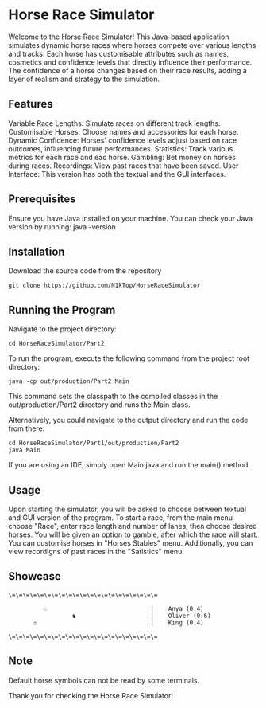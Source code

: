 # Horse Race Simulator

Welcome to the Horse Race Simulator! This Java-based application simulates dynamic horse races where horses compete over various lengths and tracks. Each horse has customisable attributes such as names, cosmetics and confidence levels that directly influence their performance. The confidence of a horse changes based on their race results, adding a layer of realism and strategy to the simulation.


## Features

Variable Race Lengths: Simulate races on different track lengths.
Customisable Horses: Choose names and accessories for each horse.
Dynamic Confidence: Horses' confidence levels adjust based on race outcomes, influencing future performances.
Statistics: Track various metrics for each race and eac horse.
Gambling: Bet money on horses during races.
Recordings: View past races that have been saved.
User Interface: This version has both the textual and the GUI interfaces.


## Prerequisites

Ensure you have Java installed on your machine. You can check your Java version by running:
java -version


## Installation

Download the source code from the repository

```
git clone https://github.com/N1kTop/HorseRaceSimulator
```


## Running the Program

Navigate to the project directory:

```
cd HorseRaceSimulator/Part2
```

To run the program, execute the following command from the project root directory:
```
java -cp out/production/Part2 Main
```

This command sets the classpath to the compiled classes in the out/production/Part2 directory and runs the Main class.

Alternatively, you could navigate to the output directory and run the code from there:

```
cd HorseRaceSimulator/Part1/out/production/Part2
java Main
```

If you are using an IDE, simply open Main.java and run the main() method.


## Usage

Upon starting the simulator, you will be asked to choose between textual and GUI version of the program. To start a race, from the main menu choose "Race", enter race length and number of lanes, then choose desired horses. You will be given an option to gamble, after which the race will start. You can customise horses in "Horses Stables" menu. Additionally, you can view recordigns of past races in the "Satistics" menu.


## Showcase

```
\=\=\=\=\=\=\=\=\=\=\=\=\=\=\=\=\=\=\=\=\=

          ♘                             |    Anya (0.4)
                  ♞                     |    Oliver (0.6)
       ♔                                |    King (0.4)
       
\=\=\=\=\=\=\=\=\=\=\=\=\=\=\=\=\=\=\=\=\=
```


## Note

Default horse symbols can not be read by some terminals.




Thank you for checking the Horse Race Simulator!

